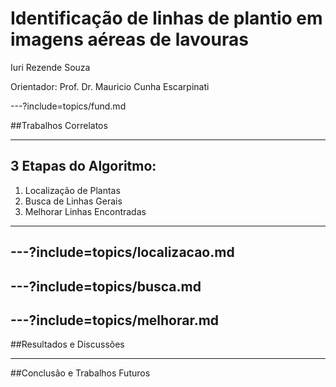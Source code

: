 # Identificação de linhas de plantio em imagens aéreas de lavouras
Iuri Rezende Souza

Orientador: Prof. Dr. Mauricio Cunha Escarpinati

---?include=topics/fund.md

##Trabalhos Correlatos

---

## 3 Etapas do Algoritmo:

1. Localização de Plantas
2. Busca de Linhas Gerais
3. Melhorar Linhas Encontradas

---
---?include=topics/localizacao.md
---
---?include=topics/busca.md
---
---?include=topics/melhorar.md
---

##Resultados e Discussões

---

##Conclusão e Trabalhos Futuros
